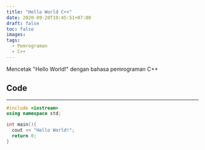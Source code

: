 ```yaml
---
title: "Hello World C++"
date: 2020-09-20T19:45:51+07:00
draft: false
toc: false
images:
tags: 
  - Pemrograman
  - C++
---
```


Mencetak "Hello World!" dengan bahasa pemrograman C++

## Code

---

```c++
#include <iostream>
using namespace std;

int main(){
  cout << "Hello World!";
  return 0;
}
```
